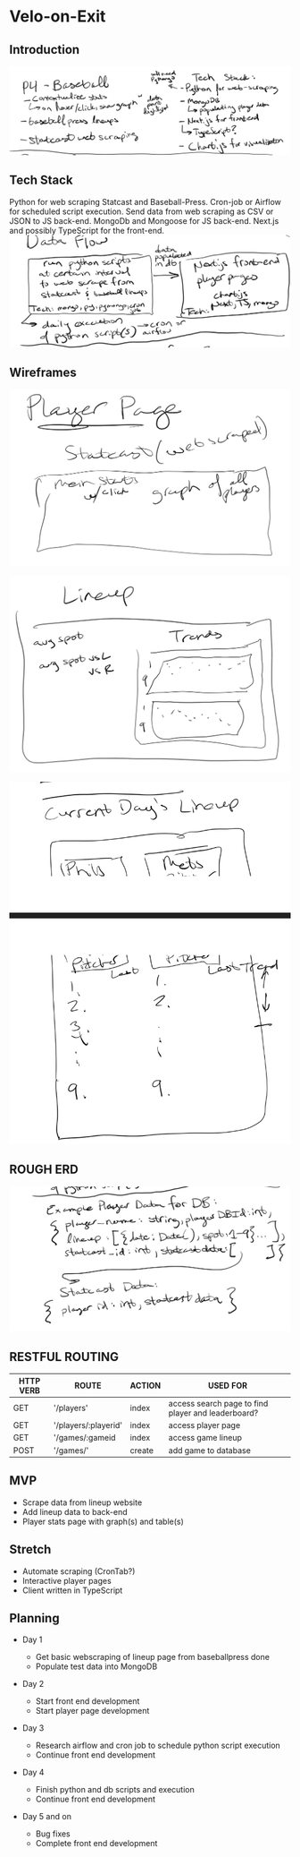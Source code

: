 # Velo-on-Exit

## Introduction

![intro and tech stack](ReadMe/Overview.png)

## Tech Stack

Python for web scraping Statcast and Baseball-Press. Cron-job or Airflow for scheduled script execution. Send data from web scraping as CSV or JSON to JS back-end.
MongoDb and Mongoose for JS back-end.
Next.js and possibly TypeScript for the front-end.
![data flow](ReadMe/Data_Flow.png)

## Wireframes

![player page](ReadMe/Player_Page.png)

![statcast component](ReadMe/Statcast_Component.png)

![lineup page](ReadMe/Lineup_Page.png)

## ROUGH ERD

![rough erd](ReadMe/Rough_ERD.png)

## RESTFUL ROUTING

| HTTP VERB | ROUTE                | ACTION | USED FOR                                           |
| --------- | -------------------- | ------ | -------------------------------------------------- |
| GET       | '/players'           | index  | access search page to find player and leaderboard? |
| GET       | '/players/:playerid' | index  | access player page                                 |
| GET       | '/games/:gameid      | index  | access game lineup                                 |
| POST      | '/games/'            | create | add game to database                               |

## MVP

- Scrape data from lineup website
- Add lineup data to back-end
- Player stats page with graph(s) and table(s)

## Stretch

- Automate scraping (CronTab?)
- Interactive player pages
- Client written in TypeScript

## Planning

- Day 1

  - Get basic webscraping of lineup page from baseballpress done
  - Populate test data into MongoDB

- Day 2

  - Start front end development
  - Start player page development

- Day 3

  - Research airflow and cron job to schedule python script execution
  - Continue front end development

- Day 4

  - Finish python and db scripts and execution
  - Continue front end development

- Day 5 and on

  - Bug fixes
  - Complete front end development
